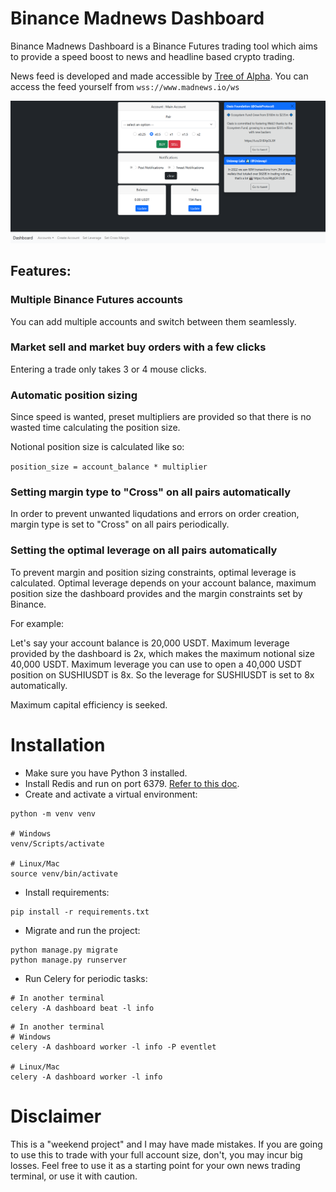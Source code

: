 # Binance Madnews Dashboard

Binance Madnews Dashboard is a Binance Futures trading tool which aims to provide a speed boost to news and headline based crypto trading. 

News feed is developed and made accessible by [Tree of Alpha](https://twitter.com/Tree_of_Alpha). You can access the feed yourself from `wss://www.madnews.io/ws`

<p align="center">
  <img src="./image.png" alt="Binance Madnews Dashboard" width="738">
</p>

## Features:

### Multiple Binance Futures accounts

You can add multiple accounts and switch between them seamlessly.

### Market sell and market buy orders with a few clicks

Entering a trade only takes 3 or 4 mouse clicks.

### Automatic position sizing

Since speed is wanted, preset multipliers are provided so that there is no wasted time calculating the position size. 

Notional position size is calculated like so:

`position_size = account_balance * multiplier`

### Setting margin type to "Cross" on all pairs automatically

In order to prevent unwanted liqudations and errors on order creation, margin type is set to "Cross" on all pairs periodically.

### Setting the optimal leverage on all pairs automatically

To prevent margin and position sizing constraints, optimal leverage is calculated. Optimal leverage depends on your account balance, maximum position size the dashboard provides and the margin constraints set by Binance.

For example:

Let's say your account balance is 20,000 USDT. Maximum leverage provided by the dashboard is 2x, which makes the maximum notional size 40,000 USDT.
Maximum leverage you can use to open a 40,000 USDT position on SUSHIUSDT is 8x. So the leverage for SUSHIUSDT is set to 8x automatically.

Maximum capital efficiency is seeked.

# Installation

- Make sure you have Python 3 installed.
- Install Redis and run on port 6379. [Refer to this doc](https://redis.io/docs/getting-started/).
- Create and activate a virtual environment:
```
python -m venv venv

# Windows
venv/Scripts/activate

# Linux/Mac
source venv/bin/activate
```

- Install requirements:
```
pip install -r requirements.txt
```

- Migrate and run the project:
```
python manage.py migrate
python manage.py runserver
```

- Run Celery for periodic tasks:

```
# In another terminal
celery -A dashboard beat -l info
```

```
# In another terminal
# Windows
celery -A dashboard worker -l info -P eventlet

# Linux/Mac
celery -A dashboard worker -l info
```

# Disclaimer

This is a "weekend project" and I may have made mistakes. If you are going to use this to trade with your full account size, don't, you may incur big losses. Feel free to use it as a starting point for your own news trading terminal, or use it with caution.
